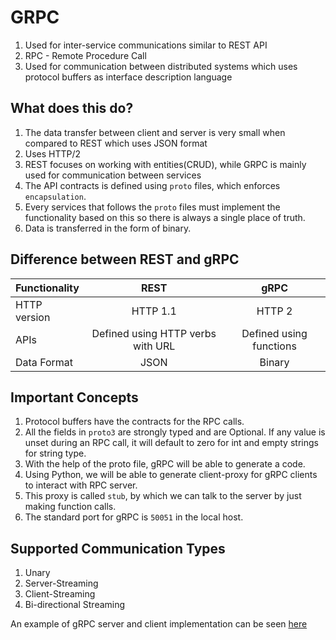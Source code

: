 # GRPC

1. Used for inter-service communications similar to REST API
2. RPC - Remote Procedure Call
3. Used for communication between distributed systems which uses protocol buffers as interface description language

## What does this do?

1. The data transfer between client and server is very small when compared to REST which uses JSON format
2. Uses HTTP/2
3. REST focuses on working with entities(CRUD), while GRPC is mainly used for communication between services
4. The API contracts is defined using `proto` files, which enforces `encapsulation`.
5. Every services that follows the `proto` files must implement the functionality based on this so there is always a single place of truth.
6. Data is transferred in the form of binary.

## Difference between REST and gRPC

| Functionality |               REST                |          gRPC           |
| :------------ | :-------------------------------: | :---------------------: |
| HTTP version  |             HTTP 1.1              |         HTTP 2          |
| APIs          | Defined using HTTP verbs with URL | Defined using functions |
| Data Format   |               JSON                |         Binary          |

## Important Concepts

1. Protocol buffers have the contracts for the RPC calls.
2. All the fields in `proto3` are strongly typed and are Optional. If any value is unset during an RPC call, it will default to zero for int and empty strings for string type.
3. With the help of the proto file, gRPC will be able to generate a code.
4. Using Python, we will be able to generate client-proxy for gRPC clients to interact with RPC server.
5. This proxy is called `stub`, by which we can talk to the server by just making function calls.
6. The standard port for gRPC is `50051` in the local host.

## Supported Communication Types

1. Unary
2. Server-Streaming
3. Client-Streaming
4. Bi-directional Streaming

An example of gRPC server and client implementation can be seen [here](..\..\code_snippets\test_server_grpc\README.md)
